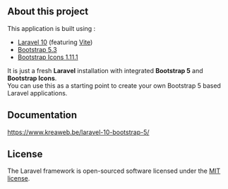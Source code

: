 ## About this project

This application is built using :
<ul>
    <li><a href="https://laravel.com/" target="_blank">Laravel 10</a> (featuring <a href="https://vitejs.dev/" target="_blank">Vite</a>)</li>
    <li><a href="https://getbootstrap.com/" target="_blank">Bootstrap 5.3</a></li>
    <li><a href="https://icons.getbootstrap.com/" target="_blank">Bootstrap Icons 1.11.1</a></li>
</ul>

It is just a fresh <b>Laravel</b> installation with integrated <b>Bootstrap 5</b> and <b>Bootstrap Icons</b>.<br/>
You can use this as a starting point to create your own Bootstrap 5 based Laravel applications.

## Documentation

<a href="https://www.kreaweb.be/laravel-10-bootstrap-5/" target="_blank">https://www.kreaweb.be/laravel-10-bootstrap-5/</a>

## License

The Laravel framework is open-sourced software licensed under the [MIT license](https://opensource.org/licenses/MIT).
